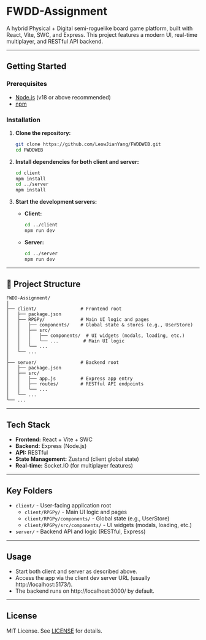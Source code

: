 # FWDD-Assignment

A hybrid Physical + Digital semi-roguelike board game platform, built with React, Vite, SWC, and Express. This project features a modern UI, real-time multiplayer, and RESTful API backend.

---

## Getting Started

### Prerequisites
- [Node.js](https://nodejs.org/) (v18 or above recommended)
- [npm](https://www.npmjs.com/)

### Installation

1. **Clone the repository:**
   ```bash
   git clone https://github.com/LeowJianYang/FWDDWEB.git
   cd FWDDWEB
   ```

2. **Install dependencies for both client and server:**
   ```bash
   cd client
   npm install
   cd ../server
   npm install
   ```

3. **Start the development servers:**
   - **Client:**
     ```bash
     cd ../client
     npm run dev
     ```
   - **Server:**
     ```bash
     cd ../server
     npm run dev
     ```

---

## 📁 Project Structure

```
FWDD-Assignment/
│
├── client/                # Frontend root
│   ├── package.json
│   ├── RPGPy/             # Main UI logic and pages
│   │   ├── components/    # Global state & stores (e.g., UserStore)
│   │   ├── src/
│   │   │   ├── components/  # UI widgets (modals, loading, etc.)
│   │   │   └── ...         # Main UI logic
│   │   └── ...
│   └── ...
│
├── server/                # Backend root
│   ├── package.json
│   ├── src/
│   │   ├── app.js         # Express app entry
│   │   ├── routes/        # RESTful API endpoints
│   │   └── ...
│   └── ...
└── ...
```

---

## Tech Stack

- **Frontend:** React + Vite + SWC
- **Backend:** Express (Node.js)
- **API:** RESTful
- **State Management:** Zustand (client global state)
- **Real-time:** Socket.IO (for multiplayer features)

---

## Key Folders

- `client/` - User-facing application root
  - `client/RPGPy/` - Main UI logic and pages
  - `client/RPGPy/components/` - Global state (e.g., UserStore)
  - `client/RPGPy/src/components/` - UI widgets (modals, loading, etc.)
- `server/` - Backend API and logic (RESTful, Express)

---

## Usage

- Start both client and server as described above.
- Access the app via the client dev server URL (usually http://localhost:5173/).
- The backend runs on http://localhost:3000/ by default.

---

## License

MIT License. See [LICENSE](./LICENSE) for details.
